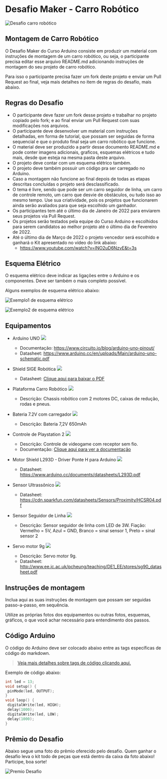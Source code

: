 # Desafio Maker - Carro Robótico

![Desafio carro robótico](carro_robotico.jpg)

## Montagem de Carro Robótico

O Desafio Maker do Curso Arduino consiste em produzir um material com instruções de montagem de um carro robótico, ou seja, o participante precisa editar esse arquivo README.md adicionando instruções de montagem do seu projeto de carro robótico.

Para isso o participante precisa fazer um fork deste projeto e enviar um Pull Request ao final, veja mais detalhes no item de regras do desafio, mais abaixo.

## Regras do Desafio

- O participante deve fazer um fork desse projeto e trabalhar no projeto copiado pelo fork; e ao final enviar um Pull Request com suas modificações nos arquivos.
- O participante deve desenvolver um material com instruções detalhadas, em forma de tutorial, que possam ser seguidas de forma sequencial e que o produto final seja um carro robótico que funcione.
- O material deve ser produzido a partir desse documento README.md e pode conter imagens adicionais, graficos, esquemas elétricos e tudo mais, desde que esteja na mesma pasta deste arquivo.
- O projeto deve contar com um esquema elétrico também.
- O projeto deve também possuir um código pra ser carregado no Arduino.
- Caso a montagem não funcione ao final depois de todas as etapas descritas concluídas o projeto será desclassificado.
- O tema é livre, sendo que pode ser um carro seguidor de linha, um carro de controle remoto, um carro que desvie de obstáculos, ou tudo isso ao mesmo tempo. Use sua criatividade, pois os projetos que funcionarem ainda serão avaliados para que seja escolhido um ganhador.
- Os participantes tem até o último dia de Janeiro de 2022 para enviarem seus projetos via Pull Request.
- Os projetos serão testados pela equipe do Curso Arduino e escolhidos para serem candidatos ao melhor projeto até o último dia de Fevereiro de 2022.
- Até o último dia de Março de 2022 o projeto vencedor será escolhido e ganhará o Kit apresentado no vídeo do link abaixo:
  - https://www.youtube.com/watch?v=lNO2uD6NzvE&t=3s

## Esquema Elétrico

O esquema elétrico deve indicar as ligações entre o Arduino e os componentes. Deve ser também o mais completo possível.

Alguns exemplos de esquema elétrico abaixo:

![Exemplo1 de esquema elétrico](esquema_eletrico_exemplo1.png)

![Exemplo2 de esquema elétrico](esquema_eletrico_exemplo2.png)

## Equipamentos

- Arduino UNO
![](equipamento_arduino.jpg)
  - Documentação: https://www.circuito.io/blog/arduino-uno-pinout/
  - Datasheet: https://www.arduino.cc/en/uploads/Main/arduino-uno-schematic.pdf

- Shield SIGE Robótica
![](equipamento_sige_robotica.jpg)
  - Datasheet: [Clique aqui para baixar o PDF](datasheet_sige_robotica.pdf)

- Plataforma Carro Robótico
![](equipamento_carro.jpg)
  - Descrição: Chassis robótico com 2 motores DC, caixas de redução, rodas e pneus.

- Bateria 7.2V com carregador
![](equipamento_bateria_carregador.jpg)
  - Descrição: Bateria 7,2V 650mAh

- Controle de Playstation 2
![](equipamento_controle_ps2.jpg)
  - Descrição: Controle de videogame com receptor sem fio.
  - Documentação: [Clique aqui para ver a documentação](https://create.arduino.cc/projecthub/electropeak/how-to-interface-ps2-wireless-controller-w-arduino-a0a813)

- Motor Shield L293D - Driver Ponte H para Arduino
![](equipamento_placa_motores.jpg)
  - Datasheet: https://www.arduino.cc/documents/datasheets/L293D.pdf

- Sensor Ultrassônico
![](equipamento_sensor_ultrassonico.jpg)
  - Datasheet: https://cdn.sparkfun.com/datasheets/Sensors/Proximity/HCSR04.pdf

- Sensor Seguidor de Linha
![](equipamento_sensor_seguidor_linha.jpg)
  - Descrição: Sensor seguidor de linha com LED de 3W. Fiação: Vermelho = 5V, Azul = GND, Branco = sinal sensor 1, Preto = sinal sensor 2

- Servo motor 9g
![](equipamento_servo.jpg)
  - Descrição: Servo motor 9g.
  - Datasheet: http://www.ee.ic.ac.uk/pcheung/teaching/DE1_EE/stores/sg90_datasheet.pdf 

## Instruções de montagem

Inclua aqui as suas instruções de montagem que possam ser seguidas passo-a-passo, em sequência.

Utilize as próprias fotos dos equipamentos ou outras fotos, esquemas, gráficos, o que você achar necessário para entendimento dos passos.

## Código Arduino

O código do Arduino deve ser colocado abaixo entre as tags específicas de código do markdown.

> [Veja mais detalhes sobre tags de código clicando aqui.](https://www.markdownguide.org/extended-syntax/#:~:text=The%20basic%20Markdown%20syntax%20allows,and%20after%20the%20code%20block)

Exemplo de código abaixo:

```cpp
int led = 13;
void setup() {
 pinMode(led, OUTPUT);
}
void loop() {
 digitalWrite(led, HIGH);
 delay(1000);
 digitalWrite(led, LOW);
 delay(1000);
}
```

## Prêmio do Desafio

Abaixo segue uma foto do prêmio oferecido pelo desafio. Quem ganhar o desafio leva o kit todo de peças que está dentro da caixa da foto abaixo! Participe, boa sorte!

![Premio Desafio](premio.jpg)
